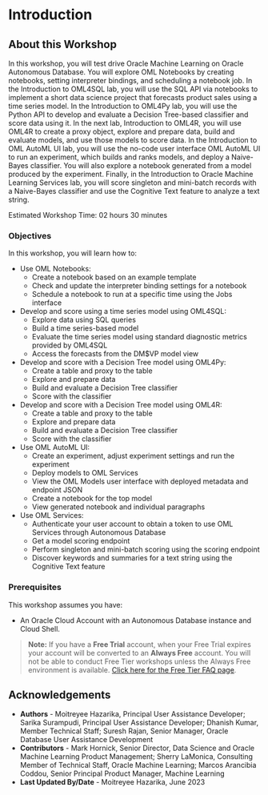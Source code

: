 # Introduction

## About this Workshop

In this workshop, you will test drive Oracle Machine Learning on Oracle Autonomous Database. You will explore OML Notebooks by creating notebooks, setting interpreter bindings, and scheduling a notebook job. In the Introduction to OML4SQL lab, you will use the SQL API via notebooks to implement a short data science project that forecasts product sales using a time series model. In the Introduction to OML4Py lab, you will use the Python API to develop and evaluate a Decision Tree-based classifier and score data using it. In the next lab, Introduction to OML4R, you will use OML4R to create a proxy object, explore and prepare data, build and evaluate models, and use those models to score data.  In the Introduction to OML AutoML UI lab, you will use the no-code user interface OML AutoML UI to run an experiment, which builds and ranks models, and deploy a Naive-Bayes classifier. You will also explore a notebook generated from a model produced by the experiment. Finally, in the Introduction to Oracle Machine Learning Services lab, you will score singleton and mini-batch records with a Naive-Bayes classifier and use the Cognitive Text feature to analyze a text string.

Estimated Workshop Time: 02 hours 30 minutes

### Objectives

In this workshop, you will learn how to:

* Use OML Notebooks:
    * Create a notebook based on an example template
    * Check and update the interpreter binding settings for a notebook
    * Schedule a notebook to run at a specific time using the Jobs interface
* Develop and score using a time series model using OML4SQL:
    * Explore data using SQL queries
    * Build a time series-based model
    * Evaluate the time series model using standard diagnostic metrics provided by OML4SQL
    * Access the forecasts from the DM$VP model view
* Develop and score with a Decision Tree model using OML4Py:
    * Create a table and proxy to the table
    * Explore and prepare data
    * Build and evaluate a Decision Tree classifier
    * Score with the classifier
* Develop and score with a Decision Tree model using OML4R:
    * Create a table and proxy to the table
    * Explore and prepare data
    * Build and evaluate a Decision Tree classifier
    * Score with the classifier
* Use OML AutoML UI:
    * Create an experiment, adjust experiment settings and run the experiment
    * Deploy models to OML Services
    * View the OML Models user interface with deployed metadata and endpoint JSON
    * Create a notebook for the top model
    * View generated notebook and individual paragraphs
* Use OML Services:
    * Authenticate your user account to obtain a token to use OML Services through Autonomous Database
    * Get a model scoring endpoint
    * Perform singleton and mini-batch scoring using the scoring endpoint
    * Discover keywords and summaries for a text string using the Cognitive Text feature

### Prerequisites

This workshop assumes you have:
* An Oracle Cloud Account with an Autonomous Database instance and Cloud Shell.

> **Note:** If you have a **Free Trial** account, when your Free Trial expires your account will be converted to an **Always Free** account. You will not be able to conduct Free Tier workshops unless the Always Free environment is available. [Click here for the Free Tier FAQ page](https://www.oracle.com/cloud/free/faq.html).

## Acknowledgements

* **Authors** - Moitreyee Hazarika, Principal User Assistance Developer; Sarika Surampudi, Principal User Assistance Developer; Dhanish Kumar, Member Technical Staff; Suresh Rajan, Senior Manager, Oracle Database User Assistance Development
* **Contributors** -  Mark Hornick, Senior Director, Data Science and Oracle Machine Learning Product Management; Sherry LaMonica, Consulting Member of Technical Staff, Oracle Machine Learning; Marcos Arancibia Coddou, Senior Principal Product Manager, Machine Learning
* **Last Updated By/Date** - Moitreyee Hazarika, June 2023
